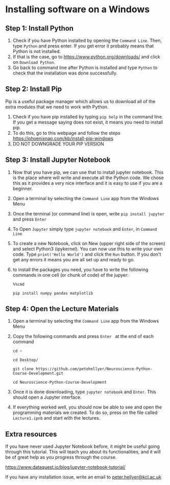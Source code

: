 # Installing software on a Windows

## Step 1: Install Python

1. Check if you have Python installed by opening the `Command Line`. Then, type `Python` and press enter. If you get error it probably means that Python is not installed.
2. If that is the case, go to https://www.python.org/downloads/ and click on `Download Python`.
3. Go back to command line after Python is installed and type `Python` to check that the installation was done successfully.

## Step 2: Install Pip
Pip is a useful package manager which allows us to download all of the extra modules that we need to work with Python. 
1. Check if you have pip installed by typing `pip help` in the command line. If you get a message saying does not exist, it means you need to install pip.
2. To do this, go to this webpage and follow the steps https://phoenixnap.com/kb/install-pip-windows
3. DO NOT DOWNGRADE YOUR PIP VERSION

## Step 3: Install Jupyter Notebook
1. Now that you have pip, we can use that to install jupyter notebook. This is the place where will write and execute all the Python code. We chose this as it provides a very nice interface and it is easy to use if you are a beginner.
2. Open a terminal by selecting the `Command Line` app from the Windows Menu
2. Once the terminal (or command line) is open, write `pip install jupyter` and press `Enter`
3. To Open `Jupyter` simply type `jupyter notebook` and `Enter`, in `Command Line`
4. To create a new Notebook, click on New (upper right side of the screen) and select Python3 (ipykernel). You can now use this to write your own code. Type `print('Hello World')` and click the `Run` button. If you don't get any errors it means you are all set up and ready to go.
5. to install the packages you need, you have to write the following commands in one cell (or chunk of code) of the jupyer:

    `%%cmd`
    
    `pip install numpy pandas matplotlib`
  

## Step 4: Open the Lecture Materials
1. Open a terminal by selecting the `Command Line` app from the Windows Menu
2. Copy the following commands and press  `Enter ` at the end of each command

     `cd ~`

     `cd Desktop/`

     `git clone https://github.com/petehellyer/Neuroscience-Python-Course-Development.git`

     `cd Neuroscience-Python-Course-Development`
3. Once it is done downloading, type `jupyter notebook` and `Enter`. This should open a Jupyter interface.
4. If everything worked well, you should now be able to see and open the programming materials we created. To do so, press on the file called `Lecture1.ipnb` and start with the lectures.


## Extra resources

If you have never used Jupyter Notebook before, it might be useful going through this tutorial. This will teach you about its functionalities, and it will be of great help as you progress through the course.

https://www.dataquest.io/blog/jupyter-notebook-tutorial/


If you have any installation issue, write an email to peter.hellyer@kcl.ac.uk
